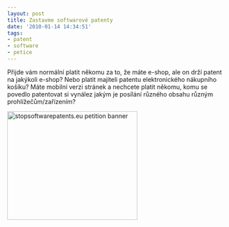 ```yaml
---
layout: post
title: Zastavme softwarové patenty
date: '2010-01-14 14:34:51'
tags:
- patent
- software
- petice
---
```


Přijde vám normální platit někomu za to, že máte e-shop, ale on drží
patent na jakýkoli e-shop? Nebo platit majiteli patentu elektronického
nákupního košíku? Máte mobilní verzi stránek a nechcete platit někomu,
komu se povedlo patentovat si vynález jakým je posílání různého obsahu
různým prohlížečům/za­řízením?


<div><a
href="http://petition.stopsoftwarepatents.eu/871003533596/"><img
src="http://petition.stopsoftwarepatents.eu/banner/871003533596/ssp-300-250.gif"
alt="stopsoftwarepatents.eu petition banner" width="300" height="250"
/></a></div>

